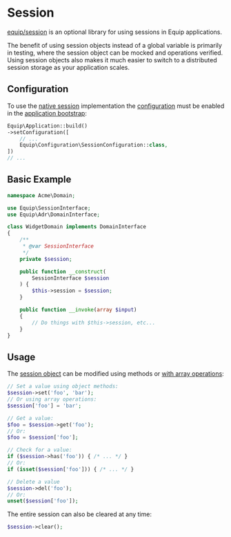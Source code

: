# Session

[equip/session](https://github.com/equip/session) is an optional library for using sessions in Equip applications.

The benefit of using session objects instead of a global variable is primarily in testing, where the session object can be mocked and operations verified. Using session objects also makes it much easier to switch to a distributed session storage as your application scales.

## Configuration

To use the [native session](https://github.com/equip/session/blob/master/src/NativeSession.php) implementation the [configuration](https://github.com/equip/session/blob/master/src/Configuration/SessionConfiguration.php) must be enabled in the [application bootstrap](https://equipframework.readthedocs.org/en/latest/#bootstrap):

```php
Equip\Application::build()
->setConfiguration([
    // ...
    Equip\Configuration\SessionConfiguration::class,
])
// ...
```

## Basic Example

```php
namespace Acme\Domain;

use Equip\SessionInterface;
use Equip\Adr\DomainInterface;

class WidgetDomain implements DomainInterface
{
    /**
     * @var SessionInterface
     */
    private $session;

    public function __construct(
        SessionInterface $session
    ) {
        $this->session = $session;
    }

    public function __invoke(array $input)
    {
        // Do things with $this->session, etc...
    }
}
```

## Usage

The [session object](https://github.com/equip/session/blob/master/src/SessionInterface.php) can be modified using methods or [with array operations](http://php.net/arrayaccess):

```php
// Set a value using object methods:
$session->set('foo', 'bar');
// Or using array operations:
$session['foo'] = 'bar';

// Get a value:
$foo = $session->get('foo');
// Or:
$foo = $session['foo'];

// Check for a value:
if ($session->has('foo')) { /* ... */ }
// Or:
if (isset($session['foo'])) { /* ... */ }

// Delete a value
$session->del('foo');
// Or:
unset($session['foo']);
```

The entire session can also be cleared at any time:

```php
$session->clear();
```
